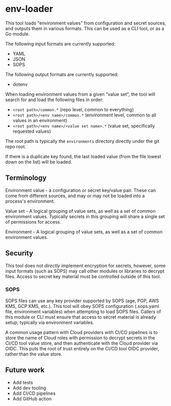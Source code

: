# env-loader

This tool loads "environment values" from configuration and secret sources, and
outputs them in various formats. This can be used as a CLI tool, or as a Go
module.

The following input formats are currently supported:
* YAML
* JSON
* SOPS

The following output formats are currently supported:
* dotenv

When loading environment values from a given "value set", the tool will search
for and load the following files in order:
* `<root path>/common.*` (repo level, common to everything)
* `<root path>/<env name>/common.*` (environment level, common to all values in
  an environment)
* `<root path>/<env name>/<value set name>.*` (value set, specifically
  requested values)

The root path is typically the `environments` directory directly under the git
repo root.

If there is a duplicate key found, the last loaded value (from the file lowest
down on the list) will be loaded.

## Terminology

Environment value - a configuration or secret key/value pair. These can come
from different sources, and may or may not be loaded into a process's
environment.

Value set - A logical grouping of value sets, as well as a set of common
environment values. Typically secrets in this grouping will share a single set
of permissions for access.

Environment - A logical grouping of value sets, as well as a set of common
environment values.

## Security

This tool does not _directly_ implement encryption for secrets, however, some
input formats (such as SOPS) may call other modules or libraries to decrypt
files. Access to secret key material must be controlled outside of this tool.

### SOPS

SOPS files can use any key provider supported by SOPS (age, PGP, AWS KMS, GCP
KMS, etc.). This tool will obey SOPS configuration (.sops.yaml file, environment
variables) when attempting to load SOPS files. Callers of this module or CLI
must ensure that access to secret material is already setup, typically via
environment variables.

A common usage pattern with Cloud providers with CI/CD pipelines is to store the
name of Cloud roles with permission to decrypt secrets in the CI/CD tool value
store, and then authenticate with the Cloud provider via OIDC. This puts the
root of trust entirely on the CI/CD tool OIDC provider, rather than the value
store.

## Future work

* Add tests
* Add dev tooling
* Add CI/CD pipelines
* Add GitHub action
